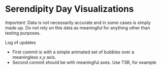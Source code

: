 # Serendipity Day Visualizations

*Important*: Data is not necessarily accurate and in some cases is simply made up. Do not rely on this data as meaningful for anything other than testing purposes.

Log of updates
* First commit is with a simple animated set of bubbles over a meaningless x,y axis.
* Second commit should be with meaningful axes. Use TSR, for example
